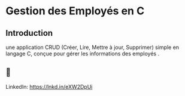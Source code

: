 
# Gestion des Employés en C

## Introduction

une application CRUD (Créer, Lire, Mettre à jour, Supprimer) simple en langage C, conçue pour gérer les informations des employés .


## 🚀  

LinkedIn: https://lnkd.in/eXW2DpUi